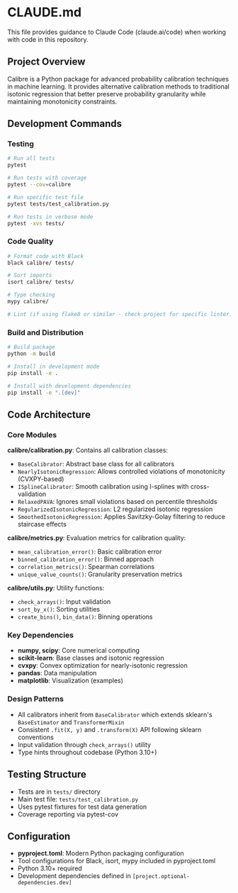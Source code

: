 # CLAUDE.md

This file provides guidance to Claude Code (claude.ai/code) when working with code in this repository.

## Project Overview

Calibre is a Python package for advanced probability calibration techniques in machine learning. It provides alternative calibration methods to traditional isotonic regression that better preserve probability granularity while maintaining monotonicity constraints.

## Development Commands

### Testing
```bash
# Run all tests
pytest

# Run tests with coverage
pytest --cov=calibre

# Run specific test file
pytest tests/test_calibration.py

# Run tests in verbose mode
pytest -xvs tests/
```

### Code Quality
```bash
# Format code with Black
black calibre/ tests/

# Sort imports
isort calibre/ tests/

# Type checking
mypy calibre/

# Lint (if using flake8 or similar - check project for specific linter)
```

### Build and Distribution
```bash
# Build package
python -m build

# Install in development mode
pip install -e .

# Install with development dependencies
pip install -e ".[dev]"
```

## Code Architecture

### Core Modules

**calibre/calibration.py**: Contains all calibration classes:
- `BaseCalibrator`: Abstract base class for all calibrators
- `NearlyIsotonicRegression`: Allows controlled violations of monotonicity (CVXPY-based)
- `ISplineCalibrator`: Smooth calibration using I-splines with cross-validation
- `RelaxedPAVA`: Ignores small violations based on percentile thresholds
- `RegularizedIsotonicRegression`: L2 regularized isotonic regression
- `SmoothedIsotonicRegression`: Applies Savitzky-Golay filtering to reduce staircase effects

**calibre/metrics.py**: Evaluation metrics for calibration quality:
- `mean_calibration_error()`: Basic calibration error
- `binned_calibration_error()`: Binned approach
- `correlation_metrics()`: Spearman correlations
- `unique_value_counts()`: Granularity preservation metrics

**calibre/utils.py**: Utility functions:
- `check_arrays()`: Input validation
- `sort_by_x()`: Sorting utilities
- `create_bins()`, `bin_data()`: Binning operations

### Key Dependencies
- **numpy, scipy**: Core numerical computing
- **scikit-learn**: Base classes and isotonic regression
- **cvxpy**: Convex optimization for nearly-isotonic regression
- **pandas**: Data manipulation
- **matplotlib**: Visualization (examples)

### Design Patterns
- All calibrators inherit from `BaseCalibrator` which extends sklearn's `BaseEstimator` and `TransformerMixin`
- Consistent `.fit(X, y)` and `.transform(X)` API following sklearn conventions
- Input validation through `check_arrays()` utility
- Type hints throughout codebase (Python 3.10+)

## Testing Structure
- Tests are in `tests/` directory
- Main test file: `tests/test_calibration.py`
- Uses pytest fixtures for test data generation
- Coverage reporting via pytest-cov

## Configuration
- **pyproject.toml**: Modern Python packaging configuration
- Tool configurations for Black, isort, mypy included in pyproject.toml
- Python 3.10+ required
- Development dependencies defined in `[project.optional-dependencies.dev]`